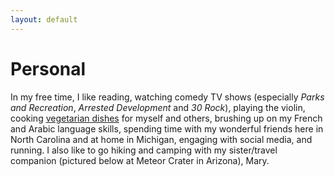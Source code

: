 ```yaml
---
layout: default
---
```


# Personal

In my free time, I like reading, watching comedy TV shows (especially *Parks and Recreation*, *Arrested 
Development* and *30 Rock*), playing the violin, cooking [vegetarian dishes](https://www.pinterest.com/amyhemm/recipes-i-have-actually-tried-and-enjoyed/) for myself and others, 
brushing up on my French and Arabic language skills, spending time with my wonderful friends here in 
North Carolina and at home in Michigan, engaging with social media, and running. I also like to go hiking 
and camping with my sister/travel companion (pictured below at Meteor Crater in Arizona), Mary. 
